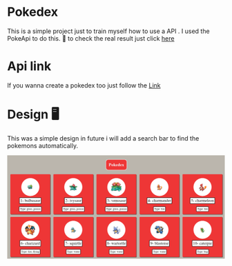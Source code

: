 # Pokedex
This is a simple project just to train myself how to use a API . I used the PokeApi to do this. 💾
to check the real result just click [here](https://simple-pokedex-site.netlify.app)

# Api link

If you wanna create a pokedex too just follow the [Link](https://pokeapi.co)

# Design 🖥️

This was a simple design in future i will add a search bar to find the pokemons automatically.

![fistImage](design/design1.png)

